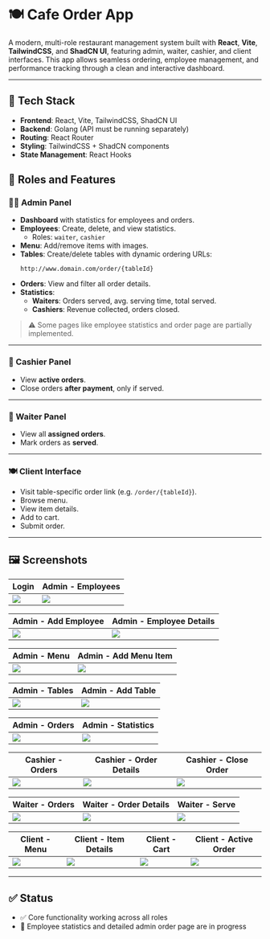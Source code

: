 # 🍽️ Cafe Order App

A modern, multi-role restaurant management system built with **React**, **Vite**, **TailwindCSS**, and **ShadCN UI**, featuring admin, waiter, cashier, and client interfaces. This app allows seamless ordering, employee management, and performance tracking through a clean and interactive dashboard.

---

## 🚀 Tech Stack

- **Frontend**: React, Vite, TailwindCSS, ShadCN UI
- **Backend**: Golang (API must be running separately)
- **Routing**: React Router
- **Styling**: TailwindCSS + ShadCN components
- **State Management**: React Hooks

## 👥 Roles and Features

### 🧑‍🍳 Admin Panel
- **Dashboard** with statistics for employees and orders.
- **Employees**: Create, delete, and view statistics.
  - Roles: `waiter`, `cashier`
- **Menu**: Add/remove items with images.
- **Tables**: Create/delete tables with dynamic ordering URLs:
  ```
  http://www.domain.com/order/{tableId}
  ```
- **Orders**: View and filter all order details.
- **Statistics**:
  - **Waiters**: Orders served, avg. serving time, total served.
  - **Cashiers**: Revenue collected, orders closed.

> ⚠️ Some pages like employee statistics and order page are partially implemented.

---

### 💸 Cashier Panel
- View **active orders**.
- Close orders **after payment**, only if served.

---

### 🧾 Waiter Panel
- View all **assigned orders**.
- Mark orders as **served**.

---

### 🍽️ Client Interface
- Visit table-specific order link (e.g. `/order/{tableId}`).
- Browse menu.
- View item details.
- Add to cart.
- Submit order.

---

## 🖼️ Screenshots

| Login | Admin - Employees |
|---------------|-------------------|
| ![](public/screenshots/login.png) | ![](public/screenshots/admin-employees.png) |

| Admin - Add Employee | Admin - Employee Details |
|----------------------|--------------------------|
| ![](public/screenshots/admin-employees-add.png) | ![](public/screenshots/admin-employee-details.png) |

| Admin - Menu | Admin - Add Menu Item |
|--------------|------------------------|
| ![](public/screenshots/admin-menu.png) | ![](public/screenshots/admin-menu-add-item.png) |

| Admin - Tables | Admin - Add Table |
|----------------|-------------------|
| ![](public/screenshots/admin-tables.png) | ![](public/screenshots/admin-tables-add.png) |

| Admin - Orders | Admin - Statistics |
|----------------|---------------------|
| ![](public/screenshots/admin-orders.png) | ![](public/screenshots/admin-statistics.png) |

| Cashier - Orders | Cashier - Order Details | Cashier - Close Order |
|------------------|--------------------------|------------------------|
| ![](public/screenshots/cashier-orders.png) | ![](public/screenshots/cashier-order-details.png) | ![](public/screenshots/cashier-order-close.png) |

| Waiter - Orders | Waiter - Order Details | Waiter - Serve |
|-----------------|------------------------|----------------|
| ![](public/screenshots/waiter-orders.png) | ![](public/screenshots/waiter-order-details.png) | ![](public/screenshots/waiter-order-serve.png) |

| Client - Menu | Client - Item Details | Client - Cart | Client - Active Order |
|---------------|------------------------|---------------|------------------------|
| ![](public/screenshots/client-menu.png) | ![](public/screenshots/client-menu-item-details.png) | ![](public/screenshots/client-cart.png) | ![](public/screenshots/client-active-order.png) |

---

## ✅ Status

- ✅ Core functionality working across all roles
- 🚧 Employee statistics and detailed admin order page are in progress
